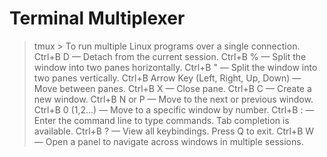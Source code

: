 # Terminal Multiplexer
> tmux > To run multiple Linux programs over a single connection.
> Ctrl+B D — Detach from the current session.
> Ctrl+B % — Split the window into two panes horizontally.
> Ctrl+B " — Split the window into two panes vertically.
> Ctrl+B Arrow Key (Left, Right, Up, Down) — Move between panes.
> Ctrl+B X — Close pane.
> Ctrl+B C — Create a new window.
> Ctrl+B N or P — Move to the next or previous window.
> Ctrl+B 0 (1,2...) — Move to a specific window by number.
> Ctrl+B : — Enter the command line to type commands. Tab completion is available.
> Ctrl+B ? — View all keybindings. Press Q to exit.
> Ctrl+B W — Open a panel to navigate across windows in multiple sessions.
